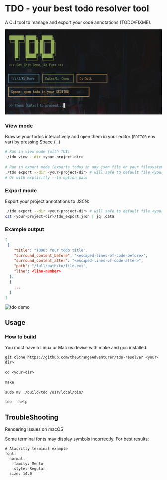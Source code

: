 # TDO - your best todo resolver tool
A CLI tool to manage and export your code annotations (TODO/FIXME).

![main image](./main-image.png)

### View mode
Browse your todos interactively and open them in your editor (`EDITOR` env var) by pressing Space (␣)
```sh
# Run in view mode (with TUI)
./tdo view --dir <your-project-dir>

# Run in export mode (exports todos in any json file on your filesystem)
./tdo export --dir <your-project-dir> # will safe to default file <your-project-dir>/tdo_export.json
# Or with explicitly --to option pass
```

### Export mode
Export your project annotations to JSON:
```sh
./tdo export --dir <your-project-dir> # will safe to default file <your-project-dir>/tdo_export.json
cat <your-project-dir>/tdo_export.json | jq .data
```
### Example output

```json
[
 {
    "title": "TODO: Your todo title",
    "surround_content_before": "<escaped-lines-of-code-before>",
    "surround_content_after": "<escaped-lines-of-code-after>",
    "path": "/full/path/to/file.ext",
    "line": <line-number>
  },
  {
    ...
  }
]
```


![tdo demo](./demo.gif)

## Usage

### How to build

You must have a Linux or Mac os device with make and gcc installed.

```
git clone https://github.com/theStrangeAdventurer/tdo-resolver <your-dir>

cd <your-dir>

make

sudo mv ./build/tdo /usr/local/bin/

tdo --help
```
## TroubleShooting
Rendering Issues on macOS

Some terminal fonts may display symbols incorrectly. For best results:
```
# Alacritty terminal example 
font:
  normal:
    family: Menlo
    style: Regular
  size: 14.0
```
